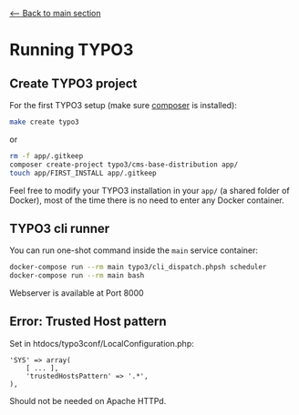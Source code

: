 [<-- Back to main section](../README.md)

# Running TYPO3

## Create TYPO3 project

For the first TYPO3 setup (make sure [composer](https://getcomposer.org/) is installed):

```bash
make create typo3
```

or

```bash
rm -f app/.gitkeep
composer create-project typo3/cms-base-distribution app/
touch app/FIRST_INSTALL app/.gitkeep
```

Feel free to modify your TYPO3 installation in your `app/` (a shared folder of Docker),
most of the time there is no need to enter any Docker container.


## TYPO3 cli runner

You can run one-shot command inside the `main` service container:

```bash
docker-compose run --rm main typo3/cli_dispatch.phpsh scheduler
docker-compose run --rm main bash
```

Webserver is available at Port 8000


## Error: Trusted Host pattern

Set in htdocs/typo3conf/LocalConfiguration.php:

    'SYS' => array(
        [ ... ],
        'trustedHostsPattern' => '.*',
    ),

Should not be needed on Apache HTTPd.
